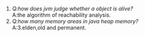 1.
	*Q:how does jvm judge whether a object is alive?*  
	A:the algorithm of reachability analysis. 
2.
	*Q:how many memory areas in java heap memory?*  
	A:3.elden,old and permanent.
